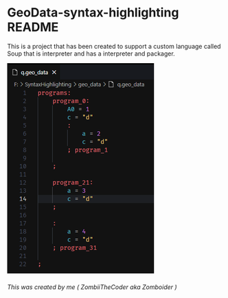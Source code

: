 # GeoData-syntax-highlighting README

This is a project that has been created to support a custom language called Soup that is interpreter and has a interpreter and packager.

![feature X](img/example.png)

###### This was created by me ( ZombiiTheCoder aka Zomboider )